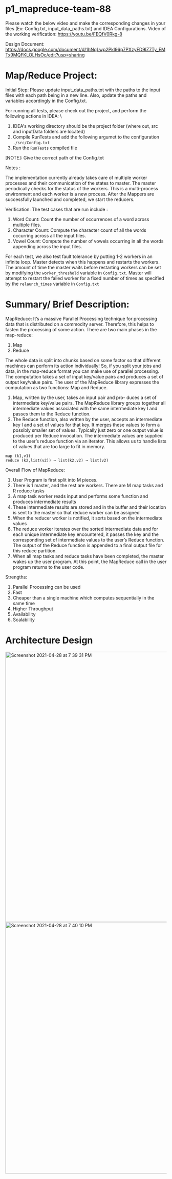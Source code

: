 # p1_mapreduce-team-88
Please watch the below video and make the corresponding changes in your files (Ex: Config.txt, input_data_paths.txt) and IDEA Configurations.
Video of the working verification: https://youtu.be/FEQfV0Rkg-8

Design Document: https://docs.google.com/document/d/1hNqLwp2Pkl96p7PXzyFD9lZ7Ty_EMTx9MQFKLOLHsOc/edit?usp=sharing


# Map/Reduce Project: 

Initial Step: Please update input_data_paths.txt with the paths to the input files with each path being in a new line. 
Also, update the paths and variables accordingly in the Config.txt.


For running all tests, please check out the project, and perform the following actions in IDEA:  \

1. IDEA's working directory should be the project folder (where out, src and inputData folders are located)
2. Compile RunTests and add the following argumet to the configuration `./src/Config.txt`
3. Run the `RunTests` compiled file

  [NOTE]: Give the correct path of the Config.txt



Notes : 

The implementation currently already takes care of multiple worker processes and their communication of the states to master. The master periodically checks for the status of the workers.
This is a multi-process environment and each worker is a new process.
After the Mappers are successfully launched and completed, we start the reducers.



Verification:  The test cases that are run include : 
1. Word Count: Count the number of occurrences of a word across multiple files. 
2. Character Count: Compute the character count of all the words occurring across all the input files. 
3. Vowel Count: Compute the number of vowels occurring in all the words appending across the input files.


For each test, we also test fault tolerance by putting 1-2 workers in an infinite loop. Master detects when this happens and restarts the workers. The amount of time the master waits before restarting workers can be set by modifying the `worker_threshold` variable in `Config.txt`. Master will attempt to restart the failed worker for a fixed number of times as specified by the `relaunch_times` variable in `Config.txt`

# Summary/ Brief Description:

MapReduce:
It’s a massive Parallel Processing technique for processing data that is distributed on a commodity server. Therefore, this helps to fasten the processing of some action. There are two main phases in the map-reduce:
1. Map
2. Reduce

The whole data is split into chunks based on some factor so that different machines can perform its action individually! So, if you split your jobs and data, in the map-reduce format you can make use of parallel processing. The computation takes a set of input key/value pairs and produces a set of output key/value pairs. The user of the MapReduce library expresses the computation as two functions: Map and Reduce.
1. Map, written by the user, takes an input pair and pro- duces a set of intermediate key/value pairs. The MapReduce library groups together all intermediate values associated with the same intermediate key I and passes them to the Reduce function.
2. The Reduce function, also written by the user, accepts an intermediate key I and a set of values for that key. It merges these values to form a possibly smaller set of values. Typically just zero or one output value is produced per Reduce invocation. The intermediate values are supplied to the user’s reduce function via an iterator. This allows us to handle lists of values that are too large to fit in memory.
```
map (k1,v1)
reduce (k2,list(v2)) → list(k2,v2) → list(v2)
```
Overall Flow of MapReduce:
1. User Program is first split into M pieces.
2. There is 1 master, and the rest are workers. There are M map tasks and R
reduce tasks
3. A map task worker reads input and performs some function and produces
intermediate results
4. These intermediate results are stored and in the buffer and their location is
sent to the master so that reduce worker can be assigned
5. When the reducer worker is notified, it sorts based on the intermediate
values
6. The reduce worker iterates over the sorted intermediate data and for each
unique intermediate key encountered, it passes the key and the corresponding set of intermediate values to the user’s Reduce function. The output of the Reduce function is appended to a final output file for this reduce partition.
7. When all map tasks and reduce tasks have been completed, the master wakes up the user program. At this point, the MapReduce call in the user program returns to the user code.

Strengths:
1. Parallel Processing can be used
2. Fast
3. Cheaper than a single machine which computes sequentially in the same time
4. Higher Throughput
5. Availability
6. Scalability

# Architecture Design

<img width="843" alt="Screenshot 2021-04-28 at 7 39 31 PM" src="https://user-images.githubusercontent.com/29397962/116418319-a8a6ee00-a859-11eb-8163-0dae8da621c7.png">

<img width="785" alt="Screenshot 2021-04-28 at 7 40 10 PM" src="https://user-images.githubusercontent.com/29397962/116418336-ac3a7500-a859-11eb-9afd-bfcffa7cce1c.png">
